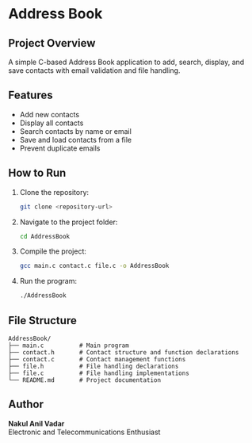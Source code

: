 # Address Book

## Project Overview
A simple C-based Address Book application to add, search, display, and save contacts with email validation and file handling.

## Features
- Add new contacts
- Display all contacts
- Search contacts by name or email
- Save and load contacts from a file
- Prevent duplicate emails

## How to Run
1. Clone the repository:
   ```bash
   git clone <repository-url>
   ```
2. Navigate to the project folder:
   ```bash
   cd AddressBook
   ```
3. Compile the project:
   ```bash
   gcc main.c contact.c file.c -o AddressBook
   ```
4. Run the program:
   ```bash
   ./AddressBook
   ```

## File Structure
```
AddressBook/
├── main.c          # Main program
├── contact.h       # Contact structure and function declarations
├── contact.c       # Contact management functions
├── file.h          # File handling declarations
├── file.c          # File handling implementations
└── README.md       # Project documentation
```

## Author
**Nakul Anil Vadar**  
Electronic and Telecommunications Enthusiast

